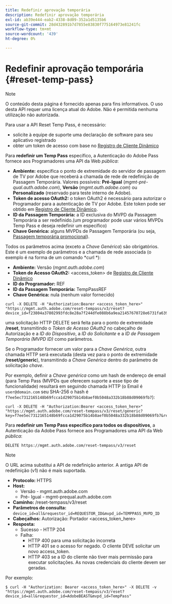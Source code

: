 ```yaml
---
title: Redefinir aprovação temporária
description: Redefinir aprovação temporária
exl-id: ab39e444-eab2-4338-8d09-352a1d5135b6
source-git-commit: 28d432891b7d7855e83830f775164973e81241fc
workflow-type: tm+mt
source-wordcount: '439'
ht-degree: 0%

---
```


# Redefinir aprovação temporária {#reset-temp-pass}

>[!NOTE]
>
>O conteúdo desta página é fornecido apenas para fins informativos. O uso desta API requer uma licença atual do Adobe. Não é permitida nenhuma utilização não autorizada.
>
>Para usar a API Reset Temp Pass, é necessário:
>- solicite à equipe de suporte uma declaração de software para seu aplicativo registrado
>- obter um token de acesso com base no [Registro de Cliente Dinâmico](dynamic-client-registration.md)
> 

Para **redefinir um Temp Pass** específico, a Autenticação do Adobe Pass fornece aos Programadores uma API da Web *pública*:

- **Ambiente:** especifica o ponto de extremidade do servidor de passagem de TV por Adobe que receberá a chamada de rede de redefinição de Passagem Temporária. Valores possíveis: **Pré-Igual** (*mgmt-pré-qual.auth.adobe.com*), **Versão** (*mgmt.auth.adobe.com*) ou **Personalizado** (reservado para teste interno de Adobe).
- **Token de acesso OAuth2:** o token OAuth2 é necessário para autorizar o Programador para a autenticação de TV por Adobe. Este token pode ser obtido em [Registro de Cliente Dinâmico](dynamic-client-registration.md).
- **ID da Passagem Temporária:** a ID exclusiva do MVPD da Passagem Temporária a ser redefinido.(um programador pode usar vários MVPDs Temp Pass e deseja redefinir um específico)
- **Chave Genérica:** alguns MVPDs de Passagem Temporária (ou seja, [Passagem temporária promocional](promotional-temp-pass.md)).

Todos os parâmetros acima (exceto a *Chave Genérica*) são obrigatórios. Este é um exemplo de parâmetros e a chamada de rede associada (o exemplo é na forma de um comando *curl *):

- **Ambiente:** Versão (*mgmt.auth.adobe.com*)
- **Token de Acesso OAuth2:** &lt;access_token> de [Registro de Cliente Dinâmico](dynamic-client-registration.md)
- **ID do Programador:** REF
- **ID da Passagem Temporária:** TempPassREF
- **Chave Genérica:** nula (nenhum valor fornecido)

```curl
curl -X DELETE -H "Authorization:Bearer <access_token_here>" "https://mgmt.auth.adobe.com/reset-tempass/v3/reset?device_id=f23804a37802993fdc8e28a7f244dfe088b6a9ea21457670728e6731fa639991&requestor_id=REF&mvpd_id=TempPassREF"
```

uma solicitação HTTP DELETE será feita para o ponto de extremidade **/reset**, transmitindo o *Token de Acesso OAuth2* no cabeçalho de Autorização e a *ID do Dispositivo*, a *ID do Solicitante* e a *ID de Passagem Temporária (MVPD ID)* como parâmetros.

Se o Programador fornecer um valor para a *Chave Genérica*, outra chamada HTTP será executada (desta vez para o ponto de extremidade **/reset/generic**), transmitindo a *Chave Genérica* dentro do parâmetro de solicitação *chave*.

Por exemplo, definir a *Chave genérica* como um hash de endereço de email (para
Temp Pass (MVPDs que oferecem suporte a esse tipo de funcionalidade) resultará em
seguindo chamada HTTP (o Email é `user@domain.com` seu SHA-256
o hash é `f7ee5ec7312165148b69fcca1d29075b14b8aef0b5048a332b18b88d09069fb7`):

```curl
curl -X DELETE -H "Authorization:Bearer <access_token_here>"
"https://mgmt.auth.adobe.com/reset-tempass/v3/reset/generic?key=f7ee5ec7312165148b69fcca1d29075b14b8aef0b5048a332b18b88d09069fb7&requestor_id=REF&mvpd_id=TempPassREF"
```


Para **redefinir um Temp Pass específico para todos os dispositivos**, a Autenticação da Adobe Pass fornece aos Programadores uma API da Web *pública*:

```url
DELETE https://mgmt.auth.adobe.com/reset-tempass/v3/reset
```

>[!NOTE]
>O URL acima substitui a API de redefinição anterior. A antiga API de redefinição (v1) não é mais suportada.

- **Protocolo:** HTTPS
- **Host:**
   - Versão - mgmt.auth.adobe.com
   - Pré- Igual - mgmt-prequal.auth.adobe.com
- **Caminho:** /reset-tempass/v3/reset
- **Parâmetros de consulta:** `device_id=all&requestor_id=REQUESTOR_ID&mvpd_id=TEMPPASS_MVPD_ID`
- **Cabeçalhos:** Autorização: Portador &lt;access_token_here>
- **Resposta:**
   - Sucesso - HTTP 204
   - Falha:
      - HTTP 400 para uma solicitação incorreta
      - HTTP 401 se o acesso for negado. O cliente DEVE solicitar um novo access_token.
      - HTTP 403 se a ID do cliente não tiver mais permissão para executar solicitações. As novas credenciais do cliente devem ser geradas.


Por exemplo:

```curl
$ curl -H "Authorization: Bearer <access_token_here>" -X DELETE -v "https://mgmt.auth.adobe.com/reset-tempass/v3/reset?device_id=all&requestor_id=AdobeBEAST&mvpd_id=TempPass"
```
